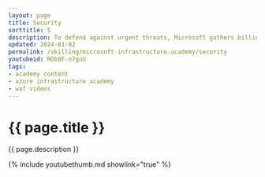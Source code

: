 ```yaml
---
layout: page
title: Security
sorttitle: 5
description: To defend against urgent threats, Microsoft gathers billions of signals from the security ecosystem to create contextual threat intelligence that is integrated into products such as Defender XDR, and Microsoft Sentinel. In this session, we’ll trace the journey of a single signal from its initial detection in the wild to the rules that protect you. We’ll also show you how to access these rules directly and customize them for your own needs.
updated: 2024-01-02
permalink: /skilling/microsoft-infrastructure-academy/security
youtubeid: RDb8F-o7guU
tags: 
- academy content
- azure infrastructure academy
- waf videos
---
```


# {{ page.title }}

{{ page.description }}

{% include youtubethumb.md showlink="true" %}